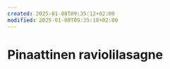 ```yaml
---
created: 2025-01-08T09:35:12+02:00
modified: 2025-01-08T09:35:18+02:00
---
```


# Pinaattinen raviolilasagne

